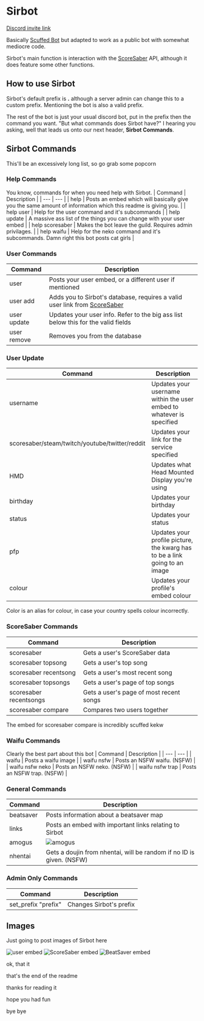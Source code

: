 # Sirbot
[Discord invite link](https://discord.com/api/oauth2/authorize?client_id=822029618969182218&permissions=313408&scope=bot)

Basically [Scuffed Bot](https://github.com/thijnmens/ScuffedBot) but adapted to work as a public bot with somewhat mediocre code.

Sirbot's main function is interaction with the [ScoreSaber](https://scoresaber.com/) API, although it does feature some other functions. 

## How to use Sirbot
Sirbot's default prefix is **.** although a server admin can change this to a custom prefix. Mentioning the bot is also a valid prefix.

The rest of the bot is just your usual discord bot, put in the prefix then the command you want. "But what commands does Sirbot have?" I hearing you asking, well that leads us onto our next header, **Sirbot Commands**.

## Sirbot Commands
This'll be an excessively long list, so go grab some popcorn
### Help Commands
You know, commands for when you need help with Sirbot.
| Command | Description |
| --- | --- |
| help | Posts an embed which will basically give you the same amount of information which this readme is giving you. |
| help user | Help for the user command and it's subcommands |
| help update | A massive ass list of the things you can change with your user embed |
| help scoresaber | Makes the bot leave the guild. Requires admin privilages. |
| help waifu | Help for the neko command and it's subcommands. Damn right this bot posts cat girls |

### User Commands
| Command | Description |
| --- | --- |
| user | Posts your user embed, or a different user if mentioned |
| user add <ScoreSaber link> | Adds you to Sirbot's database, requires a valid user link from [ScoreSaber](https://scoresaber.com/) |
| user update <field> | Updates your user info. Refer to the big ass list below this for the valid fields |
| user remove | Removes you from the database |
  
### User Update
| Command | Description |
| --- | --- |
| username | Updates your username within the user embed to whatever is specified |
| scoresaber/steam/twitch/youtube/twitter/reddit | Updates your link for the service specified |
| HMD | Updates what Head Mounted Display you're using |
| birthday | Updates your birthday |
| status | Updates your status |
| pfp | Updates your profile picture, the kwarg has to be a link going to an image |
| colour | Updates your profile's embed colour |

Color is an alias for colour, in case your country spells colour incorrectly.
  
### ScoreSaber Commands
| Command | Description |
| --- | --- |
| scoresaber | Gets a user's ScoreSaber data |
| scoresaber topsong | Gets a user's top song |
| scoresaber recentsong | Gets a user's most recent song |
| scoresaber topsongs | Gets a user's page of top songs |
| scoresaber recentsongs | Gets a user's page of most recent songs |
| scoresaber compare <first user> <second user> | Compares two users together |

The embed for scoresaber compare is incredibly scuffed kekw
  
### Waifu Commands
Clearly the best part about this bot
| Command | Description |
| --- | --- |
| waifu <category> | Posts a waifu image |
| waifu nsfw | Posts an NSFW waifu. (NSFW) |
| waifu nsfw neko | Posts an NSFW neko. (NSFW) |
| waifu nsfw trap | Posts an NSFW trap. (NSFW) |

### General Commands
| Command | Description |
| --- | --- |
| beatsaver <key> <diff> | Posts information about a beatsaver map |
| links | Posts an embed with important links relating to Sirbot |
| amogus | ![amogus](https://cdn.discordapp.com/emojis/826403430905937941.png?v=1) |
| nhentai <ID> | Gets a doujin from nhentai, will be random if no ID is given. (NSFW) |

### Admin Only Commands
| Command | Description |
| --- | --- |
| set_prefix "prefix" | Changes Sirbot's prefix |

## Images
Just going to post images of Sirbot here

![user embed](https://cdn.discordapp.com/attachments/822033695778799616/826755754278518784/unknown.png)
![ScoreSaber embed](https://cdn.discordapp.com/attachments/822033695778799616/826760855223271454/unknown.png)
![BeatSaver embed](https://cdn.discordapp.com/attachments/823851280212557845/842345339692646400/unknown.png)

ok, that it

that's the end of the readme

thanks for reading it

hope you had fun

bye bye
